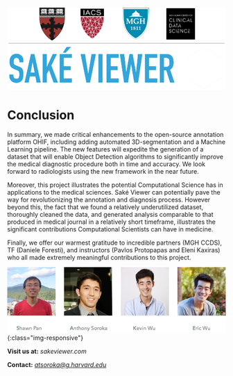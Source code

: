 ![logos](images/logo4.png)

# Conclusion

In summary, we made critical enhancements to the open-source annotation platform OHIF, including adding automated 3D-segmentation and a Machine Learning pipeline.  The new features will expedite the generation of a dataset that will enable Object Detection algorithms to significantly improve the medical diagnostic procedure both in time and accuracy.  We look forward to radiologists using the new framework in the near future.

Moreover, this project illustrates the potential Computational Science has in applications to the medical sciences.  Saké Viewer can potentially pave the way for revolutionizing the annotation and diagnosis process.  However beyond this, the fact that we found a relatively underutilized dataset, thoroughly cleaned the data, and generated analysis comparable to that produced in medical journal in a relatively short timeframe, illustrates the significant contributions Computational Scientists can have in medicine.

Finally, we offer our warmest gratitude to incredible partners (MGH CCDS), TF (Daniele Foresti), and instructors (Pavlos Protopapas and Eleni Kaxiras) who all made extremely meaningful contributions to this project.


![team](images/conclusions/team.png){:class="img-responsive"}


**Visit us at:** *sakeviewer.com*

**Contact:** *atsoroka@g.harvard.edu*